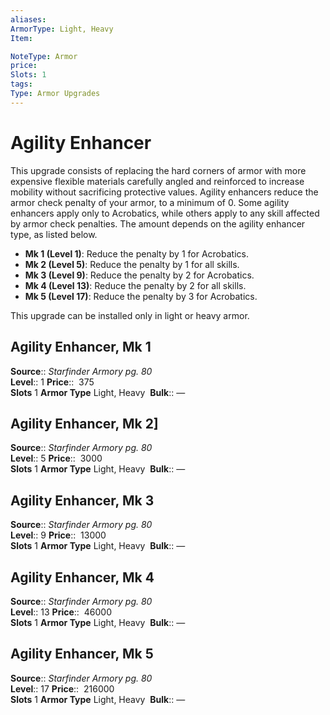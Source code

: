 ```yaml
---
aliases: 
ArmorType: Light, Heavy
Item:

NoteType: Armor
price: 
Slots: 1
tags: 
Type: Armor Upgrades
---
```


# Agility Enhancer

This upgrade consists of replacing the hard corners of armor with more expensive flexible materials carefully angled and reinforced to increase mobility without sacrificing protective values. Agility enhancers reduce the armor check penalty of your armor, to a minimum of 0. Some agility enhancers apply only to Acrobatics, while others apply to any skill affected by armor check penalties. The amount depends on the agility enhancer type, as listed below. 

-   **Mk 1 (Level 1)**: Reduce the penalty by 1 for Acrobatics. 
-   **Mk 2 (Level 5)**: Reduce the penalty by 1 for all skills. 
-   **Mk 3 (Level 9)**: Reduce the penalty by 2 for Acrobatics. 
-   **Mk 4 (Level 13)**: Reduce the penalty by 2 for all skills. 
-   **Mk 5 (Level 17)**: Reduce the penalty by 3 for Acrobatics.

This upgrade can be installed only in light or heavy armor.  

## Agility Enhancer, Mk 1

**Source**:: _Starfinder Armory pg. 80_  
**Level**:: 1
**Price**::  375  
**Slots** 1 **Armor Type** Light, Heavy 
**Bulk**:: —  

## Agility Enhancer, Mk 2]

**Source**:: _Starfinder Armory pg. 80_  
**Level**:: 5
**Price**::  3000  
**Slots** 1 **Armor Type** Light, Heavy 
**Bulk**:: —  
  

## Agility Enhancer, Mk 3

**Source**:: _Starfinder Armory pg. 80_  
**Level**:: 9
**Price**::  13000  
**Slots** 1 **Armor Type** Light, Heavy 
**Bulk**:: —  
  
  

## Agility Enhancer, Mk 4

**Source**:: _Starfinder Armory pg. 80_  
**Level**:: 13
**Price**::  46000  
**Slots** 1 **Armor Type** Light, Heavy 
**Bulk**:: —  
  
  

## Agility Enhancer, Mk 5

**Source**:: _Starfinder Armory pg. 80_  
**Level**:: 17
**Price**::  216000  
**Slots** 1 **Armor Type** Light, Heavy 
**Bulk**:: —
